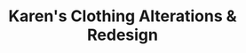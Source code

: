 ---
title: "Karen's Clothing Alterations & Redesign"
url: /lancaster/karens-clothing-alterations-und-redesign/
shop: Allgemein
---